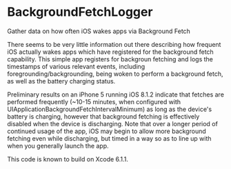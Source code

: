 # BackgroundFetchLogger
Gather data on how often iOS wakes apps via Background Fetch

There seems to be very little information out there describing how frequent iOS actually wakes apps which have registered for the background fetch capability. This simple app registers for backgroun fetching and logs the timestamps of various relevant events, including foregrounding/backgrounding, being woken to perform a background fetch, as well as the battery charging status.

Preliminary results on an iPhone 5 running iOS 8.1.2 indicate that fetches are performed frequently (~10-15 minutes, when configured with UIApplicationBackgroundFetchIntervalMinimum) as long as the device's battery is charging, however that background fetching is effectively disabled when the device is discharging. Note that over a longer period of continued usage of the app, iOS may begin to allow more background fetching even while discharging, but timed in a way so as to line up with when you generally launch the app.

This code is known to build on Xcode 6.1.1.